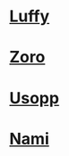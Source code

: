 # [Luffy](./challenges/luffy/README.md)

# [Zoro](./challenges/zoro/README.md)

# [Usopp](./challenges/usopp/README.md)

# [Nami](./challenges/nami/README.md)